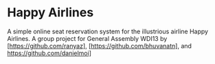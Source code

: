# Happy Airlines

A simple online seat reservation system for the illustrious airline Happy Airlines.
A group project for General Assembly WDI13 by [https://github.com/ranyaz], [https://github.com/bhuvanatn], and https://github.com/danielmoi]
